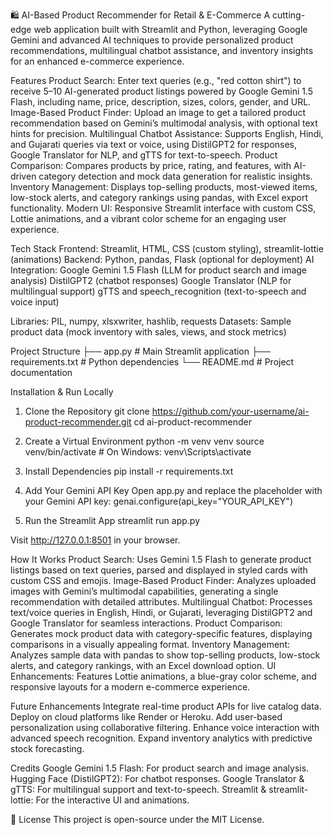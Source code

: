🛍️ AI-Based Product Recommender for Retail & E-Commerce
A cutting-edge web application built with Streamlit and Python, leveraging Google Gemini and advanced AI techniques to provide personalized product recommendations, multilingual chatbot assistance, and inventory insights for an enhanced e-commerce experience.

Features
Product Search: Enter text queries (e.g., "red cotton shirt") to receive 5–10 AI-generated product listings powered by Google Gemini 1.5 Flash, including name, price, description, sizes, colors, gender, and URL.
Image-Based Product Finder: Upload an image to get a tailored product recommendation based on Gemini’s multimodal analysis, with optional text hints for precision.
Multilingual Chatbot Assistance: Supports English, Hindi, and Gujarati queries via text or voice, using DistilGPT2 for responses, Google Translator for NLP, and gTTS for text-to-speech.
Product Comparison: Compares products by price, rating, and features, with AI-driven category detection and mock data generation for realistic insights.
Inventory Management: Displays top-selling products, most-viewed items, low-stock alerts, and category rankings using pandas, with Excel export functionality.
Modern UI: Responsive Streamlit interface with custom CSS, Lottie animations, and a vibrant color scheme for an engaging user experience.

Tech Stack
Frontend: Streamlit, HTML, CSS (custom styling), streamlit-lottie (animations)
Backend: Python, pandas, Flask (optional for deployment)
AI Integration:
Google Gemini 1.5 Flash (LLM for product search and image analysis)
DistilGPT2 (chatbot responses)
Google Translator (NLP for multilingual support)
gTTS and speech_recognition (text-to-speech and voice input)


Libraries: PIL, numpy, xlsxwriter, hashlib, requests
Datasets: Sample product data (mock inventory with sales, views, and stock metrics)

Project Structure
├── app.py                    # Main Streamlit application
├── requirements.txt          # Python dependencies
└── README.md                 # Project documentation

Installation & Run Locally
1. Clone the Repository
git clone https://github.com/your-username/ai-product-recommender.git
cd ai-product-recommender

2. Create a Virtual Environment
python -m venv venv
source venv/bin/activate  # On Windows: venv\Scripts\activate

3. Install Dependencies
pip install -r requirements.txt

4. Add Your Gemini API Key
Open app.py and replace the placeholder with your Gemini API key:
genai.configure(api_key="YOUR_API_KEY")

5. Run the Streamlit App
streamlit run app.py

Visit http://127.0.0.1:8501 in your browser.

How It Works
Product Search: Uses Gemini 1.5 Flash to generate product listings based on text queries, parsed and displayed in styled cards with custom CSS and emojis.
Image-Based Product Finder: Analyzes uploaded images with Gemini’s multimodal capabilities, generating a single recommendation with detailed attributes.
Multilingual Chatbot: Processes text/voice queries in English, Hindi, or Gujarati, leveraging DistilGPT2 and Google Translator for seamless interactions.
Product Comparison: Generates mock product data with category-specific features, displaying comparisons in a visually appealing format.
Inventory Management: Analyzes sample data with pandas to show top-selling products, low-stock alerts, and category rankings, with an Excel download option.
UI Enhancements: Features Lottie animations, a blue-gray color scheme, and responsive layouts for a modern e-commerce experience.

Future Enhancements
Integrate real-time product APIs for live catalog data.
Deploy on cloud platforms like Render or Heroku.
Add user-based personalization using collaborative filtering.
Enhance voice interaction with advanced speech recognition.
Expand inventory analytics with predictive stock forecasting.

Credits
Google Gemini 1.5 Flash: For product search and image analysis.
Hugging Face (DistilGPT2): For chatbot responses.
Google Translator & gTTS: For multilingual support and text-to-speech.
Streamlit & streamlit-lottie: For the interactive UI and animations.

📄 License
This project is open-source under the MIT License.
